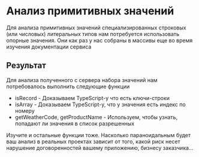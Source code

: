 # Анализ примитивных значений

Для анализа примитивных значений специализированных строковых (или числовых) литеральных типов нам потребуется использовать опорные значения. Они как раз у нас собраны в массивы еще во время изучения документации сервиса

## Результат

Для анализа полученного с сервера набора значений нам потребовалось выполнить следующие функции

* isRecord - Доказываем TypeScript-у что есть ключи-строки
* isArray - Доказываем TypeScript-у, что у значения есть индекс по номеру
* getWeatherCode, getProductName - Используем, чтобы узнать, попадают ли значения в список разрешенных
  
Изучите и остальные функции тоже. Насколько параноидальным будет ваш анализ в реальных проектах зависит от того, какой риск несет нарушение договоренностей вашему приложению, бизнесу заказчика...
